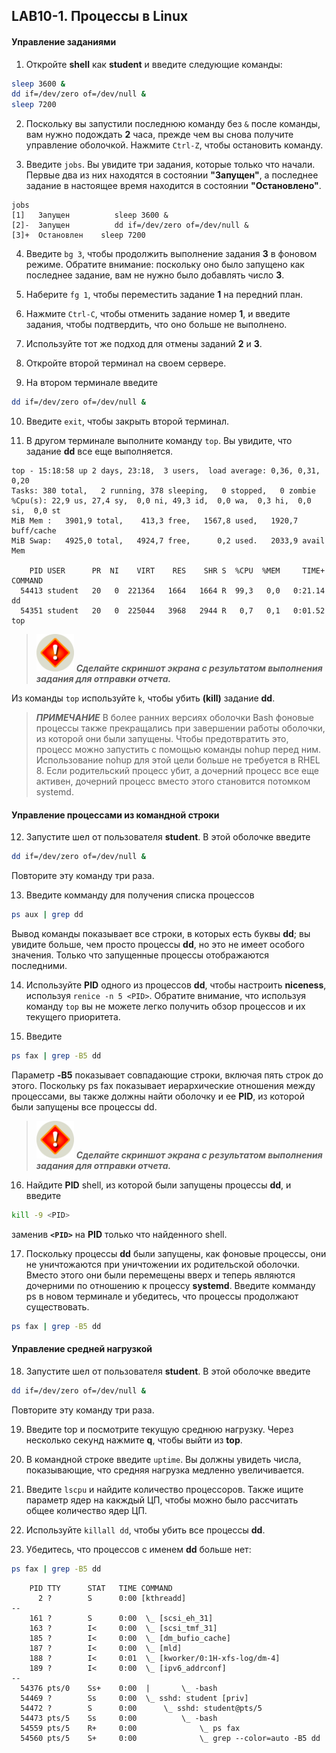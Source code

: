 ## LAB10-1. Процессы в Linux 

#### Управление заданиями
1. Откройте **shell** как **student** и введите следующие команды:
```bash
sleep 3600 &
dd if=/dev/zero of=/dev/null &
sleep 7200
```

2. Поскольку вы запустили последнюю команду без `&` после команды, вам нужно подождать **2** часа, прежде чем вы снова получите управление оболочкой. Нажмите `Ctrl-Z`, чтобы остановить команду.

3. Введите `jobs`. Вы увидите три задания, которые только что начали. Первые два из них находятся в состоянии **"Запущен"**, а последнее задание в настоящее время находится в состоянии **"Остановлено"**.
```console
jobs
[1]   Запущен          sleep 3600 &
[2]-  Запущен          dd if=/dev/zero of=/dev/null &
[3]+  Остановлен    sleep 7200
```
4. Введите `bg 3`, чтобы продолжить выполнение задания **3** в фоновом режиме. Обратите внимание: поскольку оно было запущено как последнее задание, вам не нужно было добавлять число **3**.

5. Наберите `fg 1`, чтобы переместить задание **1** на передний план.

6. Нажмите `Ctrl-C`, чтобы отменить задание номер **1**, и введите задания, чтобы подтвердить, что оно больше не выполнено.

7. Используйте тот же подход для отмены заданий **2** и **3**.

8. Откройте второй терминал на своем сервере.

9. На втором терминале введите 
```bash
dd if=/dev/zero of=/dev/null &
```

10. Введите `exit`, чтобы закрыть второй терминал.

11. В другом терминале выполните команду `top`. Вы увидите, что задание **dd** все еще выполняется. 
```console
top - 15:18:58 up 2 days, 23:18,  3 users,  load average: 0,36, 0,31, 0,20
Tasks: 380 total,   2 running, 378 sleeping,   0 stopped,   0 zombie
%Cpu(s): 22,9 us, 27,4 sy,  0,0 ni, 49,3 id,  0,0 wa,  0,3 hi,  0,0 si,  0,0 st
MiB Mem :   3901,9 total,    413,3 free,   1567,8 used,   1920,7 buff/cache
MiB Swap:   4925,0 total,   4924,7 free,      0,2 used.   2033,9 avail Mem

    PID USER      PR  NI    VIRT    RES    SHR S  %CPU  %MEM     TIME+ COMMAND
  54413 student   20   0  221364   1664   1664 R  99,3   0,0   0:21.14 dd
  54351 student   20   0  225044   3968   2944 R   0,7   0,1   0:01.52 top
```
>![Screenshot](../img/attention.png)
***Cделайте скриншот экрана c результатом выполнения задания для отправки отчета.***

Из команды `top` используйте `k`, чтобы убить **(kill)** задание **dd**.

> ***ПРИМЕЧАНИЕ*** В более ранних версиях оболочки Bash фоновые процессы также прекращались при завершении работы оболочки, из которой они были запущены. Чтобы предотвратить это, процесс можно запустить с помощью команды nohup перед ним. Использование nohup для этой цели больше не требуется в RHEL 8. Если родительский процесс убит, а дочерний процесс все еще активен, дочерний процесс вместо этого становится потомком systemd.

#### Управление процессами из командной строки

12. Запустите шел от пользователя **student**. В этой оболочке введите 
```bash
dd if=/dev/zero of=/dev/null &
```
Повторите эту команду три раза.

13. Введите комманду для получения списка процессов
```bash
ps aux | grep dd
```
Вывод команды показывает все строки, в которых есть буквы **dd**; вы увидите больше, чем просто процессы **dd**, но это не имеет особого значения. Только что запущенные процессы отображаются последними.

14.  Используйте **PID** одного из процессов **dd**, чтобы настроить **niceness**, используя `renice -n 5 <PID>`. Обратите внимание, что используя команду `top` вы не можете легко получить обзор процессов и их текущего приоритета.

15. Введите 
```bash
ps fax | grep -B5 dd
``` 
Параметр **-B5** показывает совпадающие строки, включая пять строк до этого. Поскольку ps fax показывает иерархические отношения между процессами, вы также должны найти оболочку и ее **PID**, из которой были запущены все процессы dd.

>![Screenshot](../img/attention.png)
***Cделайте скриншот экрана c результатом выполнения задания для отправки отчета.***

16. Найдите **PID** shell, из которой были запущены процессы **dd**, и введите 
```bash
kill -9 <PID>
```
 заменив **`<PID>`** на **PID** только что найденного shell. 
 
17. Поскольку процессы **dd** были запущены, как фоновые процессы, они не уничтожаются при уничтожении их родительской оболочки. Вместо этого они были перемещены вверх и теперь являются дочерними по отношению к процессу **systemd**.
Введите комманду ps в новом терминале и убедитесь, что процессы продолжают существовать.
```bash
ps fax | grep -B5 dd
``` 
#### Управление средней нагрузкой

18. Запустите шел от пользователя **student**. В этой оболочке введите 
```bash
dd if=/dev/zero of=/dev/null &
```
Повторите эту команду три раза.

19. Введите top и посмотрите текущую среднюю нагрузку. Через несколько секунд нажмите **q**, чтобы выйти из **top**.

20. В командной строке введите `uptime`. Вы должны увидеть числа, показывающие, что средняя нагрузка медленно увеличивается.

21. Введите `lscpu` и найдите количество процессоров. Также ищите параметр ядер на какждый ЦП, чтобы можно было рассчитать общее количество ядер ЦП.
22. Используйте `killall dd`, чтобы убить все процессы **dd**.

23. Убедитесь, что процессов с именем **dd** больше нет:
```bash
ps fax | grep -B5 dd
```
```console
    PID TTY      STAT   TIME COMMAND
      2 ?        S      0:00 [kthreadd]
--
    161 ?        S      0:00  \_ [scsi_eh_31]
    163 ?        I<     0:00  \_ [scsi_tmf_31]
    185 ?        I<     0:00  \_ [dm_bufio_cache]
    187 ?        I<     0:00  \_ [mld]
    188 ?        I<     0:01  \_ [kworker/0:1H-xfs-log/dm-4]
    189 ?        I<     0:00  \_ [ipv6_addrconf]
--
  54376 pts/0    Ss+    0:00  |       \_ -bash
  54469 ?        Ss     0:00  \_ sshd: student [priv]
  54472 ?        S      0:00      \_ sshd: student@pts/5
  54473 pts/5    Ss     0:00          \_ -bash
  54559 pts/5    R+     0:00              \_ ps fax
  54560 pts/5    S+     0:00              \_ grep --color=auto -B5 dd
```
